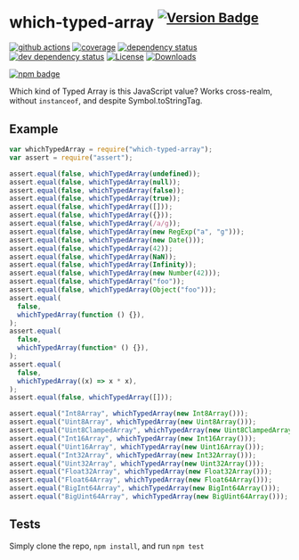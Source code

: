 # which-typed-array <sup>[![Version Badge][npm-version-svg]][package-url]</sup>

[![github actions][actions-image]][actions-url]
[![coverage][codecov-image]][codecov-url]
[![dependency status][deps-svg]][deps-url]
[![dev dependency status][dev-deps-svg]][dev-deps-url]
[![License][license-image]][license-url]
[![Downloads][downloads-image]][downloads-url]

[![npm badge][npm-badge-png]][package-url]

Which kind of Typed Array is this JavaScript value? Works cross-realm, without `instanceof`, and despite Symbol.toStringTag.

## Example

```js
var whichTypedArray = require("which-typed-array");
var assert = require("assert");

assert.equal(false, whichTypedArray(undefined));
assert.equal(false, whichTypedArray(null));
assert.equal(false, whichTypedArray(false));
assert.equal(false, whichTypedArray(true));
assert.equal(false, whichTypedArray([]));
assert.equal(false, whichTypedArray({}));
assert.equal(false, whichTypedArray(/a/g));
assert.equal(false, whichTypedArray(new RegExp("a", "g")));
assert.equal(false, whichTypedArray(new Date()));
assert.equal(false, whichTypedArray(42));
assert.equal(false, whichTypedArray(NaN));
assert.equal(false, whichTypedArray(Infinity));
assert.equal(false, whichTypedArray(new Number(42)));
assert.equal(false, whichTypedArray("foo"));
assert.equal(false, whichTypedArray(Object("foo")));
assert.equal(
  false,
  whichTypedArray(function () {}),
);
assert.equal(
  false,
  whichTypedArray(function* () {}),
);
assert.equal(
  false,
  whichTypedArray((x) => x * x),
);
assert.equal(false, whichTypedArray([]));

assert.equal("Int8Array", whichTypedArray(new Int8Array()));
assert.equal("Uint8Array", whichTypedArray(new Uint8Array()));
assert.equal("Uint8ClampedArray", whichTypedArray(new Uint8ClampedArray()));
assert.equal("Int16Array", whichTypedArray(new Int16Array()));
assert.equal("Uint16Array", whichTypedArray(new Uint16Array()));
assert.equal("Int32Array", whichTypedArray(new Int32Array()));
assert.equal("Uint32Array", whichTypedArray(new Uint32Array()));
assert.equal("Float32Array", whichTypedArray(new Float32Array()));
assert.equal("Float64Array", whichTypedArray(new Float64Array()));
assert.equal("BigInt64Array", whichTypedArray(new BigInt64Array()));
assert.equal("BigUint64Array", whichTypedArray(new BigUint64Array()));
```

## Tests

Simply clone the repo, `npm install`, and run `npm test`

[package-url]: https://npmjs.org/package/which-typed-array
[npm-version-svg]: https://versionbadg.es/inspect-js/which-typed-array.svg
[deps-svg]: https://david-dm.org/inspect-js/which-typed-array.svg
[deps-url]: https://david-dm.org/inspect-js/which-typed-array
[dev-deps-svg]: https://david-dm.org/inspect-js/which-typed-array/dev-status.svg
[dev-deps-url]: https://david-dm.org/inspect-js/which-typed-array#info=devDependencies
[npm-badge-png]: https://nodei.co/npm/which-typed-array.png?downloads=true&stars=true
[license-image]: https://img.shields.io/npm/l/which-typed-array.svg
[license-url]: LICENSE
[downloads-image]: https://img.shields.io/npm/dm/which-typed-array.svg
[downloads-url]: https://npm-stat.com/charts.html?package=which-typed-array
[codecov-image]: https://codecov.io/gh/inspect-js/which-typed-array/branch/main/graphs/badge.svg
[codecov-url]: https://app.codecov.io/gh/inspect-js/which-typed-array/
[actions-image]: https://img.shields.io/endpoint?url=https://github-actions-badge-u3jn4tfpocch.runkit.sh/inspect-js/which-typed-array
[actions-url]: https://github.com/inspect-js/which-typed-array/actions
